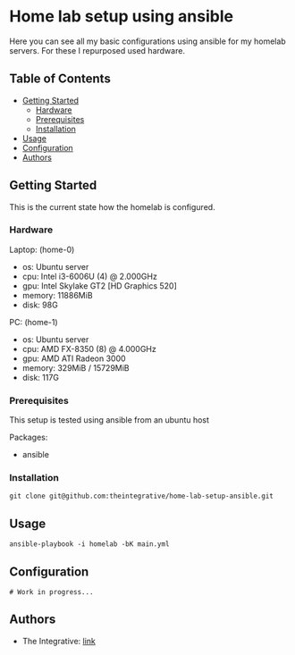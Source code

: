 # Home lab setup using ansible 

Here you can see all my basic configurations using ansible for my homelab servers. For these I repurposed used hardware.

## Table of Contents

- [Getting Started](#getting-started)
  - [Hardware](#hardware)
  - [Prerequisites](#prerequisites)
  - [Installation](#installation)
- [Usage](#usage)
- [Configuration](#configuration)
- [Authors](#authors)

## Getting Started

This is the current state how the homelab is configured. 

### Hardware

Laptop: (home-0) 
- os: Ubuntu server
- cpu: Intel i3-6006U (4) @ 2.000GHz
- gpu: Intel Skylake GT2 [HD Graphics 520] 
- memory: 11886MiB          
- disk: 98G

PC: (home-1)
- os: Ubuntu server
- cpu: AMD FX-8350 (8) @ 4.000GHz
- gpu: AMD ATI Radeon 3000 
- memory: 329MiB / 15729MiB 
- disk: 117G

### Prerequisites
This setup is tested using ansible from an ubuntu host

Packages:
- ansible

### Installation

``` shell
git clone git@github.com:theintegrative/home-lab-setup-ansible.git
```

## Usage

```
ansible-playbook -i homelab -bK main.yml
```

## Configuration

``` shell
# Work in progress...
```

## Authors

- The Integrative: [link](https://github.com/theintegrative)
